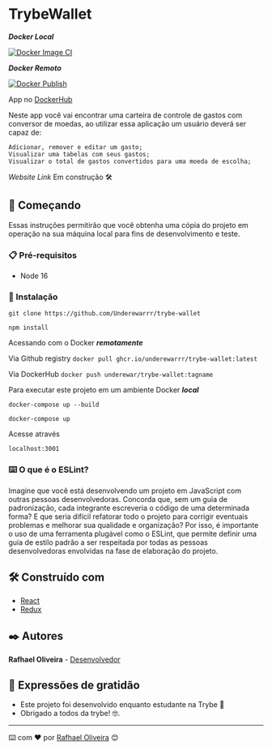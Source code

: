 # TrybeWallet
***Docker Local***

[![Docker Image CI](https://github.com/Underewarrr/trybe-wallet/actions/workflows/docker-image.yml/badge.svg?branch=docker-github-action)](https://github.com/Underewarrr/trybe-wallet/actions/workflows/docker-image.yml)

***Docker Remoto***

[![Docker Publish](https://github.com/Underewarrr/trybe-wallet/actions/workflows/docker-publish.yml/badge.svg)](https://github.com/Underewarrr/trybe-wallet/actions/workflows/docker-publish.yml)

App no [DockerHub](https://hub.docker.com/repository/docker/underewar/trybe-wallet/general)

Neste app você vai encontrar uma carteira de controle de gastos com conversor de moedas, ao utilizar essa aplicação um usuário deverá ser capaz de:

    Adicionar, remover e editar um gasto;
    Visualizar uma tabelas com seus gastos;
    Visualizar o total de gastos convertidos para uma moeda de escolha;
*Website Link* Em construção 🛠️

## 🚀 Começando
Essas instruções permitirão que você obtenha uma cópia do projeto em operação na sua máquina local para fins de desenvolvimento e teste.
### 📋 Pré-requisitos
- Node 16

### 🔧 Instalação

```git clone https://github.com/Underewarrr/trybe-wallet```


```npm install```

Acessando com o Docker ***remotamente***

Via Github registry
```docker pull ghcr.io/underewarrr/trybe-wallet:latest```

Via DockerHub
```docker push underewar/trybe-wallet:tagname```

Para executar este projeto em um ambiente Docker ***local***
```
docker-compose up --build
```
```
docker-compose up
```
Acesse através
```
localhost:3001
```
### ⌨️ O que é o ESLint?
Imagine que você está desenvolvendo um projeto em JavaScript com outras pessoas desenvolvedoras. Concorda que, sem um guia de padronização, cada integrante escreveria o código de uma determinada forma? E que seria difícil refatorar todo o projeto para corrigir eventuais problemas e melhorar sua qualidade e organização? Por isso, é importante o uso de uma ferramenta plugável como o ESLint, que permite definir uma guia de estilo padrão a ser respeitada por todas as pessoas desenvolvedoras envolvidas na fase de elaboração do projeto.

## 🛠️ Construído com
* [React](https://pt-br.reactjs.org/) 
* [Redux](https://react-redux.js.org/)
## ✒️ Autores
**Rafhael Oliveira** - [Desenvolvedor](https://github.com/underewarrr)
## 🎁 Expressões de gratidão
* Este projeto foi desenvolvido enquanto estudante na Trybe 📢
* Obrigado a todos da trybe! 🤓.
---
⌨️ com ❤️ por [Rafhael Oliveira](https://www.linkedin.com/in/rafhael-oliveira/) 😊
